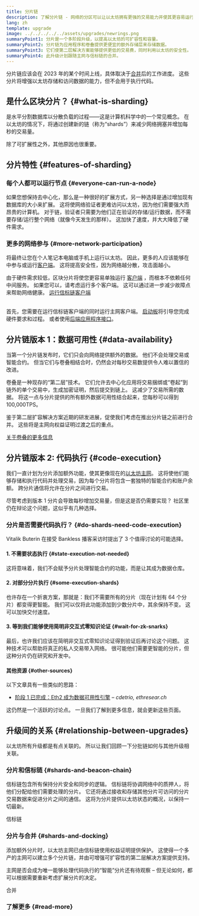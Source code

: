 ```yaml
---
title: 分片链
description: 了解分片链 - 网络的分区可以让以太坊拥有更强的交易能力并使其更容易运行。
lang: zh
template: upgrade
image: ../../../../../assets/upgrades/newrings.png
summaryPoint1: 分片是一个多阶段升级，以提高以太坊的可扩容性和容量。
summaryPoint2: 分片链为应用程序和卷叠提供更便宜的额外存储层来存储数据。
summaryPoint3: 它们使第二层解决方案能够提供更低的交易费，同时利用以太坊的安全性。
summaryPoint4: 此升级计划跟随主网与信标链的合并。
---
```


<UpgradeStatus dateKey="page-upgrades-shards-date">
    分片链应该会在 2023 年的某个时间上线，具体取决于<a href="/upgrades/merge/">合并</a>后的工作进度。 这些分片将增强以太坊存储和访问数据的能力，但不会用于执行代码。
</UpgradeStatus>

## 是什么区块分片？ {#what-is-sharding}

是水平分割数据库以分散负载的过程——这是计算机科学中的一个常见概念。 在以太坊的情况下，将通过创建新的链（称为“shards”）来减少网络拥塞并增加每秒的交易量。

除了可扩展性之外，其他原因也很重要。

## 分片特性 {#features-of-sharding}

### 每个人都可以运行节点 {#everyone-can-run-a-node}

如果您想保持去中心化，那么是一种很好的扩展方式，另一种选择是通过增加现有数据库的大小来扩展。 这将使网络验证者更难访问以太坊，因为他们需要强大而昂贵的计算机。 对于链，验证者只需要为他们正在验证的存储/运行数据，而不需要存储/运行整个网络（就像今天发生的那样）。 这加快了速度，并大大降低了硬件需求。

### 更多的网络参与 {#more-network-participation}

将最终让您在个人笔记本电脑或手机上运行以太坊。 因此，更多的人应该能够在中参与或运行[客户端](/developers/docs/nodes-and-clients/)。 这将提高安全性，因为网络越分散，攻击面越小。

由于硬件需求较低，区块分片将使您更容易单独运行 [客户端](/developers/docs/nodes-and-clients/) ，而根本不依赖任何中间服务。 如果您可以，请考虑运行多个客户端。 这可以通过进一步减少故障点来帮助网络健康。 [运行信标链客户端](/upgrades/get-involved/)

<br />

<InfoBanner isWarning={true}>
  首先，您需要在运行信标链客户端的同时运行主网客户端。 <a href="https://launchpad.ethereum.org" target="_blank">启动板</a>将引导您完成硬件要求和过程。 或者使用<a href="/developers/docs/apis/backend/#available-libraries">后端应用程序接口</a>。
</InfoBanner>

## 分片链版本 1：数据可用性 {#data-availability}

当第一个分片链发布时，它们只会向网络提供额外的数据。 他们不会处理交易或智能合约。 但当它们与卷叠相结合时，仍然会对每秒交易数提供令人难以置信的改进。

卷叠是一种现存的“第二层”技术。 它们允许去中心化应用将交易捆绑或“卷起”到链外的单个交易中，生成加密证明，然后提交到链上。 这减少了交易所需的数据。 将这一点与分片提供的所有额外数据可用性结合起来，您每秒可以得到 100,000TPS。

<InfoBanner isWarning={false}>
  鉴于第二层扩容解决方案近期的研发进展，促使我们考虑在推出分片链之前进行合并。 这些将是主网向权益证明过渡之后的重点。

[关于卷叠的更多信息](/developers/docs/scaling/#rollups)
</InfoBanner>

## 分片链版本 2: 代码执行 {#code-execution}

我们一直计划为分片添加额外功能，使其更像现在的[以太坊主网](/glossary/#mainnet)。 这将使他们能够存储和执行代码并处理交易，因为每个分片将包含一套独特的智能合约和账户余额。 跨分片通信将允许在分片之间进行交易。

尽管考虑到版本 1 分片会导致每秒增加交易量，但是这是否仍需要实现？ 社区里仍在辩论这个问题，这似乎有几种选择。

### 分片是否需要代码执行？ {#do-shards-need-code-execution}

Vitalik Buterin 在接受 Bankless 播客采访时提出了 3 个值得讨论的可能选择。

<YouTube id="-R0j5AMUSzA" start="5841" />

#### 1. 不需要状态执行 {#state-execution-not-needed}

这将意味着，我们不会赋予分片处理智能合约的功能，而是让其成为数据仓库。

#### 2. 对部分分片执行 {#some-execution-shards}

也许存在一个折衷方案，那就是：我们不需要所有的分片（现在计划有 64 个分片）都变得更智能。 我们可以仅将此功能添加到少数分片中，其余保持不变。 这可以加快交付速度。

#### 3. 等到我们能够使用简明非交互式零知识论证 {#wait-for-zk-snarks}

最后，也许我们应该在简明非交互式零知识论证得到验证后再讨论这个问题。 这种技术可以帮助将真正的私人交易带入网络。 很可能他们需要更智能的分片，但这种分片仍在研究和开发中。

#### 其他资源 {#other-sources}

以下文章具有一些类似的思路：

- [阶段 1 已完成：Eth2 成为数据可用性引擎](https://ethresear.ch/t/phase-one-and-done-eth2-as-a-data-availability-engine/5269/8) – _cdetrio, ethresear.ch_

这仍然是一个活跃的讨论点。 一旦我们了解到更多信息，就会更新这些页面。

## 升级间的关系 {#relationship-between-upgrades}

以太坊所有升级都是有点关联的。 所以让我们回顾一下分批链如何与其他升级相关联。

### 分片和信标链 {#shards-and-beacon-chain}

信标链包含所有保持分片安全和同步的逻辑。 信标链将协调网络中的质押人，将他们分配给他们需要处理的分片。 它还将通过接收和存储其他分片可访问的分片交易数据来促进分片之间的通信。 这将为分片提供以太坊状态的概况，以保持一切最新。

<ButtonLink to="/upgrades/beacon-chain/">
  信标链
</ButtonLink>

### 分片与合并 {#shards-and-docking}

添加额外分片时，以太坊主网已由信标链使用权益证明提供保护。 这使得一个多产的主网可以建立多个分片链，并由可增强可扩容性的第二层解决方案提供支持。

主网是否会成为唯一能够处理代码执行的“智能”分片还有待观察 – 但无论如何，都可以根据需要重新考虑扩展分片的决定。

<ButtonLink to="/upgrades/merge/">
  合并
</ButtonLink>

<Divider />

### 了解更多 {#read-more}

<ShardChainsList />

